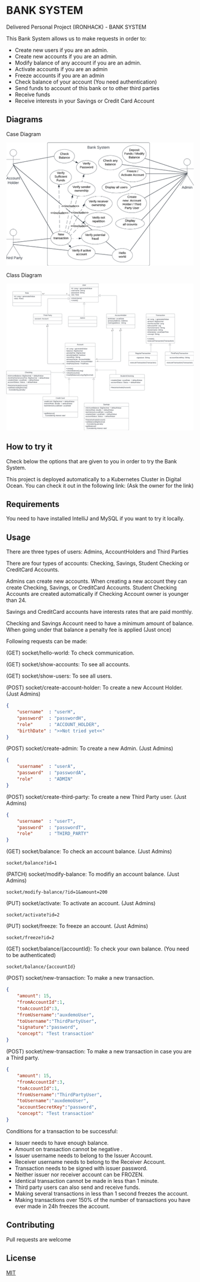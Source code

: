 # BANK SYSTEM

Delivered Personal Project (IRONHACK) - BANK SYSTEM

This Bank System allows us to make requests in order to:

- Create new users if you are an admin.
- Create new accounts if you are an admin.
- Modify balance of any account if you are an admin.
- Activate accounts if you are an admin
- Freeze accounts if you are an admin
- Check balance of your account (You need authentication)
- Send funds to account of this bank or to other third parties
- Receive funds
- Receive interests in your Savings or Credit Card Account

## Diagrams

Case Diagram

![Case Diagram](case-diagram.jpg "Coming soon")

Class Diagram

![Class Diagram](class-diagram.jpg "Coming soon")

## How to try it

Check below the options that are given to you in order to try the Bank System.

This project is deployed automatically to a Kubernetes Cluster in Digital Ocean. You can check it out in the following link: (Ask the owner for the link)

## Requirements

You need to have installed IntelliJ and MySQL if you want to try it locally.

## Usage

There are three types of users:
Admins, AccountHolders and Third Parties

There are four types of accounts: Checking, Savings, Student Checking or CreditCard Accounts.

Admins can create new accounts. When creating a new account they can create Checking, Savings, or CreditCard Accounts.
Student Checking Accounts are created automatically if Checking Account owner is younger than 24.

Savings and CreditCard accounts have interests rates that are paid monthly.

Checking and Savings Account need to have a minimum amount of balance. When going under that balance a penalty fee is applied (Just once)

Following requests can be made:

(GET)   socket/hello-world: To check communication.

(GET)   socket/show-accounts: To see all accounts.

(GET)   socket/show-users: To see all users.

(POST)  socket/create-account-holder: To create a new Account Holder. (Just Admins)
```json
{
	"username"  : "userH",
	"password"  : "passwordH",
	"role"      : "ACCOUNT_HOLDER",
	"birthDate" : ">>Not tried yet<<"
}
```

(POST)  socket/create-admin: To create a new Admin. (Just Admins)
```json
{
	"username"  : "userA",
	"password"  : "passwordA",
	"role"      : "ADMIN"
}
```

(POST)  socket/create-third-party: To create a new Third Party user. (Just Admins)
```json
{
	"username"  : "userT",
	"password"  : "passwordT",
	"role"      : "THIRD_PARTY"
}
```

(GET)   socket/balance: To check an account balance. (Just Admins)
	
	socket/balance?id=1

(PATCH) socket/modify-balance: To modifiy an account balance. (Just Admins)
	
	socket/modify-balance/?id=1&amount=200

(PUT) socket/activate: To activate an account. (Just Admins)

	socket/activate?id=2

(PUT) socket/freeze: To freeze an account. (Just Admins)

	socket/freeze?id=2

(GET)   socket/balance/{accountId}: To check your own balance. (You need to be authenticated)
	
	socket/balance/{accountId}

(POST)  socket/new-transaction: To make a new transaction.
```json
{
	"amount": 15,
	"fromAccountId":1,
	"toAccountId":3,
	"fromUsername":"auxdemoUser",
	"toUsername":"ThirdPartyUser",
	"signature":"password",
	"concept": "Test transaction"
}
```

(POST)  socket/new-transaction: To make a new transaction in case you are a Third party.
```json
{
	"amount": 15,
	"fromAccountId":3,
	"toAccountId":1,
	"fromUsername":"ThirdPartyUser",
	"toUsername":"auxdemoUser",
	"accountSecretKey":"password",
	"concept": "Test transaction"
}
```

Conditions for a transaction to be successful:
- Issuer needs to have enough balance.
- Amount on transaction cannot be negative .
- Issuer username needs to belong to the Issuer Account.
- Receiver username needs to belong to the Receiver Account.
- Transaction needs to be signed with issuer password.
- Neither issuer nor receiver account can be FROZEN.
- Identical transaction cannot be made in less than 1 minute.
- Third party users can also send and receive funds.
- Making several transactions in less than 1 second freezes the account.
- Making transactions over 150% of the number of transactions you have ever made in 24h freezes the account.

## Contributing

Pull requests are welcome

## License

[MIT](LICENSE.txt)
